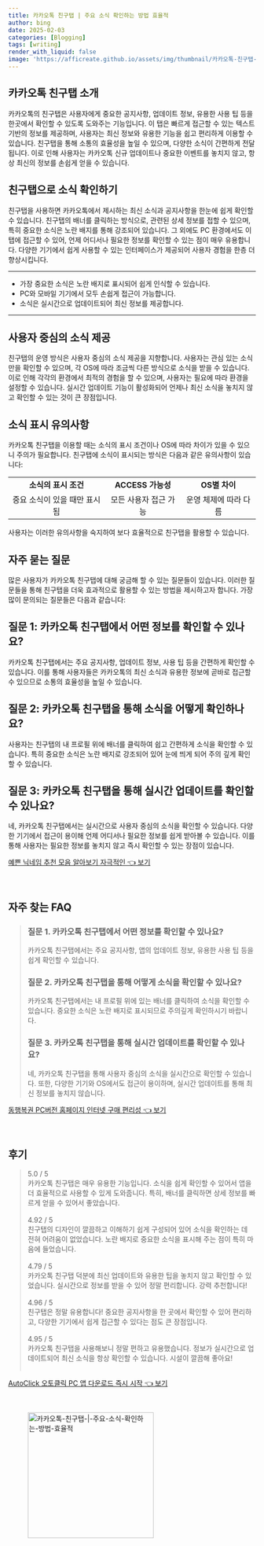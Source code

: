 ```yaml
---
title: 카카오톡 친구탭 | 주요 소식 확인하는 방법 효율적
author: bing
date: 2025-02-03
categories: [Blogging]
tags: [writing]
render_with_liquid: false
image: 'https://afficreate.github.io/assets/img/thumbnail/카카오톡-친구탭-|-주요-소식-확인하는-방법-효율적.webp'
---
```



<h2 id='카카오톡_친구탭_소개'>카카오톡 친구탭 소개</h2>

<p>카카오톡의 친구탭은 사용자에게 중요한 공지사항, 업데이트 정보, 유용한 사용 팁 등을 한곳에서 확인할 수 있도록 도와주는 기능입니다. 이 탭은 빠르게 접근할 수 있는 텍스트 기반의 정보를 제공하며, 사용자는 최신 정보와 유용한 기능을 쉽고 편리하게 이용할 수 있습니다. 친구탭을 통해 소통의 효율성을 높일 수 있으며, 다양한 소식이 간편하게 전달됩니다. 이로 인해 사용자는 카카오톡 신규 업데이트나 중요한 이벤트를 놓치지 않고, 항상 최신의 정보를 손쉽게 얻을 수 있습니다.</p>

<h2 id='친구탭으로_소식_확인하기'>친구탭으로 소식 확인하기</h2>

<p>친구탭을 사용하면 카카오톡에서 제시하는 최신 소식과 공지사항을 한눈에 쉽게 확인할 수 있습니다. 친구탭의 배너를 클릭하는 방식으로, 관련된 상세 정보를 접할 수 있으며, 특히 중요한 소식은 노란 배지를 통해 강조되어 있습니다. 그 외에도 PC 환경에서도 이 탭에 접근할 수 있어, 언제 어디서나 필요한 정보를 확인할 수 있는 점이 매우 유용합니다. 다양한 기기에서 쉽게 사용할 수 있는 인터페이스가 제공되어 사용자 경험을 한층 더 향상시킵니다.</p>

<hr />

<ul>
    <li>가장 중요한 소식은 노란 배지로 표시되어 쉽게 인식할 수 있습니다.</li>
    <li>PC와 모바일 기기에서 모두 손쉽게 접근이 가능합니다.</li>
    <li>소식은 실시간으로 업데이트되어 최신 정보를 제공합니다.</li>
</ul>

<hr />

<h2 id='사용자_중심의_소식_제공'>사용자 중심의 소식 제공</h2>

<p>친구탭의 운영 방식은 사용자 중심의 소식 제공을 지향합니다. 사용자는 관심 있는 소식만을 확인할 수 있으며, 각 OS에 따라 조금씩 다른 방식으로 소식을 받을 수 있습니다. 이로 인해 각각의 환경에서 최적의 경험을 할 수 있으며, 사용자는 필요에 따라 환경을 설정할 수 있습니다. 실시간 업데이트 기능이 활성화되어 언제나 최신 소식을 놓치지 않고 확인할 수 있는 것이 큰 장점입니다.</p>

<h2 id='소식_표시_유의사항'>소식 표시 유의사항</h2>

<p>카카오톡 친구탭을 이용할 때는 소식의 표시 조건이나 OS에 따라 차이가 있을 수 있으니 주의가 필요합니다. 친구탭에 소식이 표시되는 방식은 다음과 같은 유의사항이 있습니다:</p>

<table>
    <tr>
        <td style="text-align: center; height: 17px;"><b>소식의 표시 조건</b></td>
        <td style="text-align: center; height: 17px;"><b>ACCESS 가능성</b></td>
        <td style="text-align: center; height: 17px;"><b>OS별 차이</b></td>
    </tr>
    <tr>
        <td style="text-align: center; height: 17px;">중요 소식이 있을 때만 표시됨</td>
        <td style="text-align: center; height: 17px;">모든 사용자 접근 가능</td>
        <td style="text-align: center; height: 17px;">운영 체제에 따라 다름</td>
    </tr>
</table>

<p>사용자는 이러한 유의사항을 숙지하여 보다 효율적으로 친구탭을 활용할 수 있습니다.</p>

<h2 id='자주_묻는_질문'>자주 묻는 질문</h2>

<p>많은 사용자가 카카오톡 친구탭에 대해 궁금해 할 수 있는 질문들이 있습니다. 이러한 질문들을 통해 친구탭을 더욱 효과적으로 활용할 수 있는 방법을 제시하고자 합니다. 가장 많이 문의되는 질문들은 다음과 같습니다:</p>

<h2 id='질문_1'>질문 1: 카카오톡 친구탭에서 어떤 정보를 확인할 수 있나요?</h2>

<p>카카오톡 친구탭에서는 주요 공지사항, 업데이트 정보, 사용 팁 등을 간편하게 확인할 수 있습니다. 이를 통해 사용자들은 카카오톡의 최신 소식과 유용한 정보에 곧바로 접근할 수 있으므로 소통의 효율성을 높일 수 있습니다.</p>

<h2 id='질문_2'>질문 2: 카카오톡 친구탭을 통해 소식을 어떻게 확인하나요?</h2>

<p>사용자는 친구탭의 내 프로필 위에 배너를 클릭하여 쉽고 간편하게 소식을 확인할 수 있습니다. 특히 중요한 소식은 노란 배지로 강조되어 있어 눈에 띄게 되어 주의 깊게 확인할 수 있습니다.</p>

<h2 id='질문_3'>질문 3: 카카오톡 친구탭을 통해 실시간 업데이트를 확인할 수 있나요?</h2>

<p>네, 카카오톡 친구탭에서는 실시간으로 사용자 중심의 소식을 확인할 수 있습니다. 다양한 기기에서 접근이 용이해 언제 어디서나 필요한 정보를 쉽게 받아볼 수 있습니다. 이를 통해 사용자는 필요한 정보를 놓치지 않고 즉시 확인할 수 있는 장점이 있습니다.</p>


<p><a class="click-button" title="예쁜 닉네임 추천 모음 알아보기 자극적인" href="https://afficreate.github.io/posts/%EC%98%88%EC%81%9C-%EB%8B%89%EB%84%A4%EC%9E%84-%EC%B6%94%EC%B2%9C-%EB%AA%A8%EC%9D%8C-%EC%95%8C%EC%95%84%EB%B3%B4%EA%B8%B0-%EC%9E%90%EA%B7%B9%EC%A0%81%EC%9D%B8/" rel="dofollow">예쁜 닉네임 추천 모음 알아보기 자극적인 👈 보기</a></p><br>
<h2 id='자주_찾는_FAQ'>자주 찾는 FAQ</h2>
<div itemscope="" itemtype="https://schema.org/FAQPage"> 
<blockquote> 
<div itemscope="" itemprop="mainEntity" itemtype="https://schema.org/Question"> 
<h3 itemprop="name">질문 1. 카카오톡 친구탭에서 어떤 정보를 확인할 수 있나요?</h3> 
<div itemscope="" itemprop="acceptedAnswer" itemtype="https://schema.org/Answer"> 
<span itemprop="text"> 
<p>카카오톡 친구탭에서는 주요 공지사항, 앱의 업데이트 정보, 유용한 사용 팁 등을 쉽게 확인할 수 있습니다.</p> 
</span> 
</div> 
</div> 
<div itemscope="" itemprop="mainEntity" itemtype="https://schema.org/Question"> 
<h3 itemprop="name">질문 2. 카카오톡 친구탭을 통해 어떻게 소식을 확인할 수 있나요?</h3> 
<div itemscope="" itemprop="acceptedAnswer" itemtype="https://schema.org/Answer"> 
<span itemprop="text"> 
<p>카카오톡 친구탭에서는 내 프로필 위에 있는 배너를 클릭하여 소식을 확인할 수 있습니다. 중요한 소식은 노란 배지로 표시되므로 주의깊게 확인하시기 바랍니다.</p> 
</span> 
</div> 
</div> 
<div itemscope="" itemprop="mainEntity" itemtype="https://schema.org/Question"> 
<h3 itemprop="name">질문 3. 카카오톡 친구탭을 통해 실시간 업데이트를 확인할 수 있나요?</h3> 
<div itemscope="" itemprop="acceptedAnswer" itemtype="https://schema.org/Answer"> 
<span itemprop="text"> 
<p>네, 카카오톡 친구탭을 통해 사용자 중심의 소식을 실시간으로 확인할 수 있습니다. 또한, 다양한 기기와 OS에서도 접근이 용이하며, 실시간 업데이트를 통해 최신 정보를 놓치지 않습니다.</p> 
</span> 
</div> 
</div> 
</blockquote> 
</div>
<p><a class="click-button" title="동행복권 PC버전 홈페이지 인터넷 구매 편리성" href="https://afficreate.github.io/posts/%EB%8F%99%ED%96%89%EB%B3%B5%EA%B6%8C-PC%EB%B2%84%EC%A0%84-%ED%99%88%ED%8E%98%EC%9D%B4%EC%A7%80-%EC%9D%B8%ED%84%B0%EB%84%B7-%EA%B5%AC%EB%A7%A4-%ED%8E%B8%EB%A6%AC%EC%84%B1/" rel="dofollow">동행복권 PC버전 홈페이지 인터넷 구매 편리성 👈 보기</a></p><br>
<h2 id='후기'>후기</h2>
<div itemscope itemtype="https://schema.org/Product">
  <blockquote>
  <div itemprop="review" itemscope itemtype="https://schema.org/Review">
      <div itemprop="reviewRating" itemscope itemtype="https://schema.org/Rating"> <span itemprop="ratingValue">5.0</span> / <span itemprop="bestRating">5</span> </div>
      <span itemprop="reviewBody">카카오톡 친구탭은 매우 유용한 기능입니다. 소식을 쉽게 확인할 수 있어서 앱을 더 효율적으로 사용할 수 있게 도와줍니다. 특히, 배너를 클릭하면 상세 정보를 빠르게 얻을 수 있어서 좋았습니다.</span>
  </div>
  <br>
  <div itemprop="review" itemscope itemtype="https://schema.org/Review">
      <div itemprop="reviewRating" itemscope itemtype="https://schema.org/Rating"> <span itemprop="ratingValue">4.92</span> / <span itemprop="bestRating">5</span> </div>
      <span itemprop="reviewBody">친구탭의 디자인이 깔끔하고 이해하기 쉽게 구성되어 있어 소식을 확인하는 데 전혀 어려움이 없었습니다. 노란 배지로 중요한 소식을 표시해 주는 점이 특히 마음에 들었습니다.</span>
  </div>
  <br>
  <div itemprop="review" itemscope itemtype="https://schema.org/Review">
      <div itemprop="reviewRating" itemscope itemtype="https://schema.org/Rating"> <span itemprop="ratingValue">4.79</span> / <span itemprop="bestRating">5</span> </div>
      <span itemprop="reviewBody">카카오톡 친구탭 덕분에 최신 업데이트와 유용한 팁을 놓치지 않고 확인할 수 있었습니다. 실시간으로 정보를 받을 수 있어 정말 편리합니다. 강력 추천합니다!</span>
  </div>
  <br>
  <div itemprop="review" itemscope itemtype="https://schema.org/Review">
      <div itemprop="reviewRating" itemscope itemtype="https://schema.org/Rating"> <span itemprop="ratingValue">4.96</span> / <span itemprop="bestRating">5</span> </div>
      <span itemprop="reviewBody">친구탭은 정말 유용합니다! 중요한 공지사항을 한 곳에서 확인할 수 있어 편리하고, 다양한 기기에서 쉽게 접근할 수 있다는 점도 큰 장점입니다.</span>
  </div>
  <br>
  <div itemprop="review" itemscope itemtype="https://schema.org/Review">
      <div itemprop="reviewRating" itemscope itemtype="https://schema.org/Rating"> <span itemprop="ratingValue">4.95</span> / <span itemprop="bestRating">5</span> </div>
      <span itemprop="reviewBody">카카오톡 친구탭을 사용해보니 정말 편하고 유용했습니다. 정보가 실시간으로 업데이트되어 최신 소식을 항상 확인할 수 있습니다. 시설이 깔끔해 좋아요!</span>
  </div>
  <br>
  </blockquote>
</div>
<p><a class="click-button" title="AutoClick 오토클릭 PC 앱 다운로드 즉시 시작" href="https://afficreate.github.io/posts/AutoClick-%EC%98%A4%ED%86%A0%ED%81%B4%EB%A6%AD-PC-%EC%95%B1-%EB%8B%A4%EC%9A%B4%EB%A1%9C%EB%93%9C-%EC%A6%89%EC%8B%9C-%EC%8B%9C%EC%9E%91/" rel="dofollow">AutoClick 오토클릭 PC 앱 다운로드 즉시 시작 👈 보기</a></p><br>
<figure class="image"><img src="https://afficreate.github.io/assets/img/thumbnail/카카오톡-친구탭-|-주요-소식-확인하는-방법-효율적.webp" alt="카카오톡-친구탭-|-주요-소식-확인하는-방법-효율적" width="256" height="256"></figure>